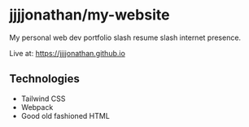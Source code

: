 # jjjjonathan/my-website

My personal web dev portfolio slash resume slash internet presence.

Live at: https://jjjjonathan.github.io

## Technologies

- Tailwind CSS
- Webpack
- Good old fashioned HTML
